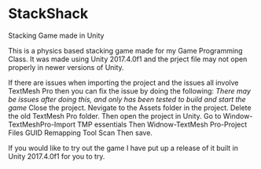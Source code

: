 # StackShack
Stacking Game made in Unity

This is a physics based stacking game made for my Game Programming Class.
It was made using Unity 2017.4.0f1 and the prject file may not open properly in newer versions of Unity. 

If there are issues when importing the project and the issues all involve TextMesh Pro then you can fix the issue by doing the following:
*There may be issues after doing this, and only has been tested to build and start the game*
Close the project.
Nevigate to the Assets folder in the project.
Delete the old TextMesh Pro folder.
Then open the project in Unity.
Go to Window-TextMeshPro-Import TMP essentials
Then Widnow-TextMesh Pro-Project Files GUID Remapping Tool
Scan 
Then save.

If you would like to try out the game I have put up a release of it built in Unity 2017.4.0f1 for you to try.
